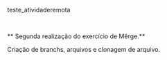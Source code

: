  <p>teste_atividaderemota</p>  <br>
 
** Segunda realização do exercício de Mêrge.** <br>

Criação de branchs, arquivos e clonagem de arquivo. 


